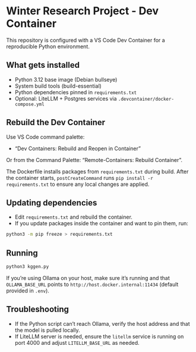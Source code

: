 # Winter Research Project - Dev Container

This repository is configured with a VS Code Dev Container for a reproducible Python environment.

## What gets installed

- Python 3.12 base image (Debian bullseye)
- System build tools (build-essential)
- Python dependencies pinned in `requirements.txt`
- Optional: LiteLLM + Postgres services via `.devcontainer/docker-compose.yml`

## Rebuild the Dev Container

Use VS Code command palette:

- “Dev Containers: Rebuild and Reopen in Container”

Or from the Command Palette: “Remote-Containers: Rebuild Container”.

The Dockerfile installs packages from `requirements.txt` during build.
After the container starts, `postCreateCommand` runs `pip install -r requirements.txt` to ensure any local changes are applied.

## Updating dependencies

- Edit `requirements.txt` and rebuild the container.
- If you update packages inside the container and want to pin them, run:

```bash
python3 -m pip freeze > requirements.txt
```

## Running

```bash
python3 kggen.py
```

If you’re using Ollama on your host, make sure it’s running and that `OLLAMA_BASE_URL` points to `http://host.docker.internal:11434` (default provided in `.env`).

## Troubleshooting

- If the Python script can’t reach Ollama, verify the host address and that the model is pulled locally.
- If LiteLLM server is needed, ensure the `litellm` service is running on port 4000 and adjust `LITELLM_BASE_URL` as needed.
